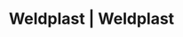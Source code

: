 ---
Link: "file:/Users/vinayakpatel/Downloads/www.weldplast.cz/eshop_products_compare/add/eshop-products-variant405"
product_name: "null"
product_id: "null"
title: "Weldplast | Weldplast"
product_desc: ""
product_specs: ""
product_downloads: ""
href: ""
accessories: ""
similar_products: ""
---